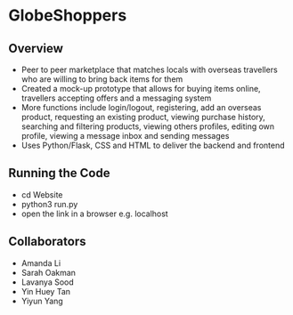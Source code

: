 # GlobeShoppers
## Overview
* Peer to peer marketplace that matches locals with overseas travellers who are willing to bring back items for them
* Created a mock-up prototype that allows for buying items online, travellers accepting offers and a messaging system
* More functions include login/logout, registering, add an overseas product, requesting an existing product, viewing purchase history, searching and filtering products, viewing others profiles, editing own profile, viewing a message inbox and sending messages
* Uses Python/Flask, CSS and HTML to deliver the backend and frontend

## Running the Code
* cd Website
* python3 run.py
* open the link in a browser e.g. localhost

## Collaborators
* Amanda Li
* Sarah Oakman
* Lavanya Sood
* Yin Huey Tan
* Yiyun Yang
